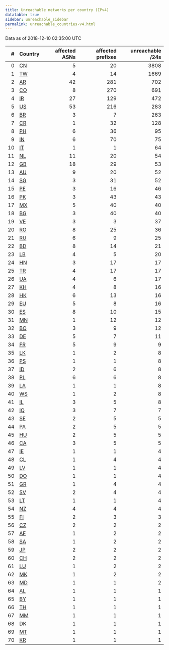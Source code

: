 ```yaml
---
title: Unreachable networks per country (IPv4)
datatable: true
sidebar: unreachable_sidebar
permalink: unreachable_countries-v4.html
---
```


Data as of 2018-12-10 02:35:00 UTC

<div class="datatable-begin"></div>

|   # | Country                      |   affected ASNs |   affected prefixes |   unreachable /24s |
|----:|:-----------------------------|----------------:|--------------------:|-------------------:|
|   0 | [CN](unreachable_cn-v4.html) |               5 |                  20 |               3808 |
|   1 | [TW](unreachable_tw-v4.html) |               4 |                  14 |               1669 |
|   2 | [AR](unreachable_ar-v4.html) |              42 |                 281 |                702 |
|   3 | [CO](unreachable_co-v4.html) |               8 |                 270 |                691 |
|   4 | [IR](unreachable_ir-v4.html) |              27 |                 129 |                472 |
|   5 | [US](unreachable_us-v4.html) |              53 |                 216 |                283 |
|   6 | [BR](unreachable_br-v4.html) |               3 |                   7 |                263 |
|   7 | [CR](unreachable_cr-v4.html) |               1 |                  32 |                128 |
|   8 | [PH](unreachable_ph-v4.html) |               6 |                  36 |                 95 |
|   9 | [IN](unreachable_in-v4.html) |               6 |                  70 |                 75 |
|  10 | [IT](unreachable_it-v4.html) |               1 |                   1 |                 64 |
|  11 | [NL](unreachable_nl-v4.html) |              11 |                  20 |                 54 |
|  12 | [GB](unreachable_gb-v4.html) |              18 |                  29 |                 53 |
|  13 | [AU](unreachable_au-v4.html) |               9 |                  20 |                 52 |
|  14 | [SG](unreachable_sg-v4.html) |               3 |                  31 |                 52 |
|  15 | [PE](unreachable_pe-v4.html) |               3 |                  16 |                 46 |
|  16 | [PK](unreachable_pk-v4.html) |               3 |                  43 |                 43 |
|  17 | [MX](unreachable_mx-v4.html) |               5 |                  40 |                 40 |
|  18 | [BG](unreachable_bg-v4.html) |               3 |                  40 |                 40 |
|  19 | [VE](unreachable_ve-v4.html) |               3 |                   3 |                 37 |
|  20 | [RO](unreachable_ro-v4.html) |               8 |                  25 |                 36 |
|  21 | [RU](unreachable_ru-v4.html) |               6 |                   9 |                 25 |
|  22 | [BD](unreachable_bd-v4.html) |               8 |                  14 |                 21 |
|  23 | [LB](unreachable_lb-v4.html) |               4 |                   5 |                 20 |
|  24 | [HN](unreachable_hn-v4.html) |               3 |                  17 |                 17 |
|  25 | [TR](unreachable_tr-v4.html) |               4 |                  17 |                 17 |
|  26 | [UA](unreachable_ua-v4.html) |               4 |                   6 |                 17 |
|  27 | [KH](unreachable_kh-v4.html) |               4 |                   8 |                 16 |
|  28 | [HK](unreachable_hk-v4.html) |               6 |                  13 |                 16 |
|  29 | [EU](unreachable_eu-v4.html) |               5 |                   8 |                 16 |
|  30 | [ES](unreachable_es-v4.html) |               8 |                  10 |                 15 |
|  31 | [MN](unreachable_mn-v4.html) |               1 |                  12 |                 12 |
|  32 | [BO](unreachable_bo-v4.html) |               3 |                   9 |                 12 |
|  33 | [DE](unreachable_de-v4.html) |               5 |                   7 |                 11 |
|  34 | [FR](unreachable_fr-v4.html) |               5 |                   9 |                  9 |
|  35 | [LK](unreachable_lk-v4.html) |               1 |                   2 |                  8 |
|  36 | [PS](unreachable_ps-v4.html) |               1 |                   1 |                  8 |
|  37 | [ID](unreachable_id-v4.html) |               2 |                   6 |                  8 |
|  38 | [PL](unreachable_pl-v4.html) |               6 |                   6 |                  8 |
|  39 | [LA](unreachable_la-v4.html) |               1 |                   1 |                  8 |
|  40 | [WS](unreachable_ws-v4.html) |               1 |                   2 |                  8 |
|  41 | [IL](unreachable_il-v4.html) |               3 |                   5 |                  8 |
|  42 | [IQ](unreachable_iq-v4.html) |               3 |                   7 |                  7 |
|  43 | [SE](unreachable_se-v4.html) |               2 |                   5 |                  5 |
|  44 | [PA](unreachable_pa-v4.html) |               2 |                   5 |                  5 |
|  45 | [HU](unreachable_hu-v4.html) |               2 |                   5 |                  5 |
|  46 | [CA](unreachable_ca-v4.html) |               3 |                   5 |                  5 |
|  47 | [IE](unreachable_ie-v4.html) |               1 |                   1 |                  4 |
|  48 | [CL](unreachable_cl-v4.html) |               1 |                   4 |                  4 |
|  49 | [LV](unreachable_lv-v4.html) |               1 |                   1 |                  4 |
|  50 | [DO](unreachable_do-v4.html) |               1 |                   1 |                  4 |
|  51 | [GR](unreachable_gr-v4.html) |               1 |                   4 |                  4 |
|  52 | [SV](unreachable_sv-v4.html) |               2 |                   4 |                  4 |
|  53 | [LT](unreachable_lt-v4.html) |               1 |                   1 |                  4 |
|  54 | [NZ](unreachable_nz-v4.html) |               4 |                   4 |                  4 |
|  55 | [FI](unreachable_fi-v4.html) |               2 |                   3 |                  3 |
|  56 | [CZ](unreachable_cz-v4.html) |               2 |                   2 |                  2 |
|  57 | [AF](unreachable_af-v4.html) |               1 |                   2 |                  2 |
|  58 | [SA](unreachable_sa-v4.html) |               1 |                   2 |                  2 |
|  59 | [JP](unreachable_jp-v4.html) |               2 |                   2 |                  2 |
|  60 | [CH](unreachable_ch-v4.html) |               2 |                   2 |                  2 |
|  61 | [LU](unreachable_lu-v4.html) |               1 |                   2 |                  2 |
|  62 | [MK](unreachable_mk-v4.html) |               1 |                   2 |                  2 |
|  63 | [MD](unreachable_md-v4.html) |               1 |                   1 |                  2 |
|  64 | [AL](unreachable_al-v4.html) |               1 |                   1 |                  1 |
|  65 | [BY](unreachable_by-v4.html) |               1 |                   1 |                  1 |
|  66 | [TH](unreachable_th-v4.html) |               1 |                   1 |                  1 |
|  67 | [MM](unreachable_mm-v4.html) |               1 |                   1 |                  1 |
|  68 | [DK](unreachable_dk-v4.html) |               1 |                   1 |                  1 |
|  69 | [MT](unreachable_mt-v4.html) |               1 |                   1 |                  1 |
|  70 | [KR](unreachable_kr-v4.html) |               1 |                   1 |                  1 |

<div class="datatable-end"></div>